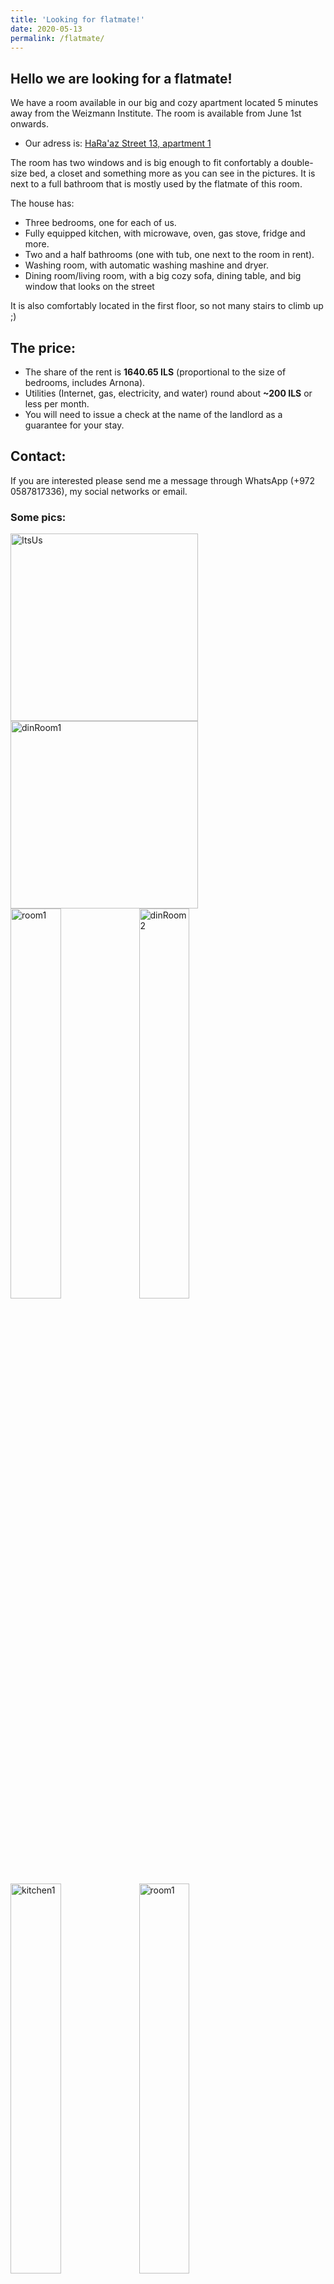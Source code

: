 ```yaml
---
title: 'Looking for flatmate!'
date: 2020-05-13
permalink: /flatmate/
---
```


## Hello we are looking for a flatmate!

We have a room available in our big and cozy apartment located 5 minutes
away from the Weizmann Institute. The room is available from June 1st onwards.

- Our adress is: [HaRa'az Street 13, apartment 1](https://goo.gl/maps/MSEeAwBXmPQcwVJu5)

The room has two windows and is big enough to fit confortably a double-size bed, a closet and something more
as you can see in the pictures. It is next to a full bathroom that is mostly used by the flatmate of this room.

The house has:

- Three bedrooms, one for each of us.
- Fully equipped kitchen, with microwave, oven, gas stove, fridge and more.
- Two and a half bathrooms (one with tub, one next to the room in rent).
- Washing room, with automatic washing mashine and dryer.
- Dining room/living room, with a big cozy sofa, dining table, and big window that looks on the street

It is also comfortably located in the first floor, so not many stairs to climb up ;)

## The price:

- The share of the rent is **1640.65 ILS** (proportional to the size of bedrooms, includes Arnona).
- Utilities (Internet, gas, electricity, and water) round about **~200 ILS** or less per month.
- You will need to issue a check at the name of the landlord as a guarantee for your stay.

## Contact:

If you are interested please send me a message through WhatsApp (+972 0587817336), my social networks or email.

### Some pics:

<img src="https://user-images.githubusercontent.com/9357097/81891114-403dfe80-956d-11ea-8d65-b2965e94a021.jpg" alt="ItsUs" style="width:300px;"/>
<img src="https://user-images.githubusercontent.com/9357097/81887373-9195c000-9564-11ea-8e91-8f4608380455.jpg" alt="dinRoom1" style="width:300px;"/>

<img src="https://user-images.githubusercontent.com/9357097/81887441-b12ce880-9564-11ea-9303-b6281dbbdea2.jpg" alt="room1" style="width:40%;"/>
<img src="https://user-images.githubusercontent.com/9357097/81887392-9ce8eb80-9564-11ea-8eec-e2a310b0f66a.jpg" alt="dinRoom2" style="width:40%;"/>
<img src="https://user-images.githubusercontent.com/9357097/81887404-a4a89000-9564-11ea-92ad-1a735788d3c5.jpg" alt="kitchen1" style="width:40%;"/>
<img src="https://user-images.githubusercontent.com/9357097/81887451-b5590600-9564-11ea-855e-61092e54e9dc.jpg" alt="room1" style="width:40%;"/>

![kitchen2](https://user-images.githubusercontent.com/9357097/81887637-34e6d500-9565-11ea-8324-fa11cccece7c.jpg){:height="30%" width="30%"}  ![toilet1](https://user-images.githubusercontent.com/9357097/81887615-27c9e600-9565-11ea-981a-76b4041dfb91.jpg){:height="30%" width="30%"} ![washroom](https://user-images.githubusercontent.com/9357097/81887626-2dbfc700-9565-11ea-9e32-7304d9eac184.jpg){:height="30%" width="30%"}


![kitchen2](https://user-images.githubusercontent.com/9357097/81887637-34e6d500-9565-11ea-8324-fa11cccece7c.jpg){:height="30%" width="30%"}  
![toilet1](https://user-images.githubusercontent.com/9357097/81887615-27c9e600-9565-11ea-981a-76b4041dfb91.jpg){:height="30%" width="30%"} 
![washroom](https://user-images.githubusercontent.com/9357097/81887626-2dbfc700-9565-11ea-9e32-7304d9eac184.jpg){:height="30%" width="30%"}

<!---
<img src="https://.jpg" alt="xxx" style="width:200px;"/><img src="https://.jpg" alt="xxx" style="width:200px;"/>
-->
